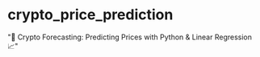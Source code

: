 # crypto_price_prediction
"🚀 Crypto Forecasting: Predicting Prices with Python &amp; Linear Regression 📈"
